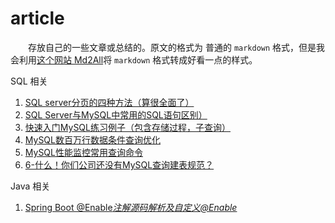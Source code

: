 # article

&emsp;&emsp;存放自己的一些文章或总结的。原文的格式为 普通的 `markdown` 格式，但是我会利用[这个网站 Md2All](http://md.aclickall.com/)将 `markdown` 格式转成好看一点的样式。


SQL 相关

1. [SQL server分页的四种方法（算很全面了）](./src/1-SQLServer分页的四种方法（算很全面了）.md)
2. [SQL Server与MySQL中常用的SQL语句区别）](./src/2-SQLServer与MySQL中常用的SQL语句区别.md)
3. [快速入门MySQL练习例子（包含存储过程，子查询）](./src/3-快速入门MySQL练习例子（包含存储过程，子查询）.md)
4. [MySQL数百万行数据条件查询优化](./src/4-MySQL数百万行数据条件查询优化.md)
5. [MySQL性能监控常用查询命令](./src/MySQL性能监控常用查询命令.md)
6. [6-什么！你们公司还没有MySQL查询建表规范？](./src/6-什么你们公司还没有MySQL查询建表规范.md)




Java 相关

1. [Spring Boot  @Enable*注解源码解析及自定义@Enable*](./src/SpringBootEnable注解源码解析及自定义Enable.md) 
